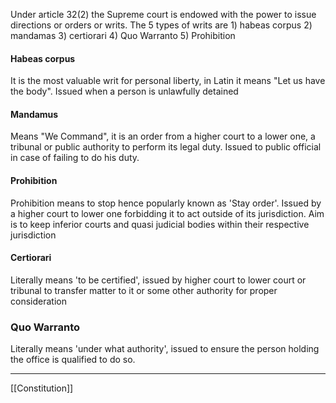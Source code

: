 Under article 32(2) the Supreme court is endowed with the power to issue directions or orders or writs.
The 5 types of writs are 1) habeas corpus 2) mandamas 3) certiorari 4) Quo Warranto 5) Prohibition

#### Habeas corpus 
It is the most valuable writ for personal liberty, in Latin it means "Let us have the body".
Issued when a person is unlawfully detained

#### Mandamus
Means "We Command", it is an order from a higher court to a lower one, a tribunal or public authority to perform its legal duty. Issued to public official in case of failing to do his duty.

#### Prohibition
Prohibition means to stop hence popularly known as 'Stay order'. Issued by a higher court to lower one forbidding it to act outside of its jurisdiction. Aim is to keep inferior courts and quasi judicial bodies within their respective jurisdiction

#### Certiorari
Literally means 'to be certified', issued by higher court to lower court or tribunal to transfer matter to it or some other authority for proper consideration

### Quo Warranto
Literally means 'under what authority', issued to ensure the person holding the office is qualified to do so.

****
[[Constitution]]